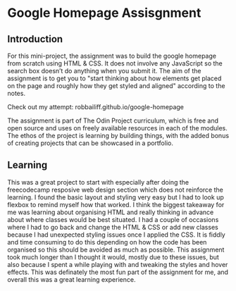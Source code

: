 # Google Homepage Assisgnment

## Introduction

For this mini-project, the assignment was to build the google homepage from scratch using HTML & CSS. It does not involve any JavaScript so the search box doesn’t do anything when you submit it. The aim of the assignment is to get you to "start thinking about how elements get placed on the page and roughly how they get styled and aligned" according to the notes. 

Check out my attempt: robbailiff.github.io/google-homepage

The assignment is part of The Odin Project curriculum, which is free and open source and uses on freely available resources in each of the modules. The ethos of the project is learning by building things, with the added bonus of creating projects that can be showcased in a portfolio.

## Learning

This was a great project to start with especially after doing the freecodecamp resposive web design section which does not reinforce the learning. I found the basic layout and styling very easy but I had to look up flexbox to remind myself how that worked. I think the biggest takeaway for me was learning about organising HTML and really thinking in advance about where classes would be best situated. I had a couple of occasions where I had to go back and change the HTML & CSS or add new classes because I had unexpected styling issues once I applied the CSS. It is fiddly and time consuming to do this depending on how the code has been organised so this should be avoided as much as possible. This assignment took much longer than I thought it would, mostly due to these issues, but also because I spent a while playing with and tweaking the styles and hover effects. This was definately the most fun part of the assignment for me, and overall this was a great learning experience.
